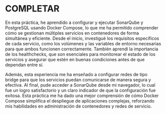 # COMPLETAR  
En esta práctica, he aprendido a configurar y ejecutar SonarQube y PostgreSQL usando Docker Compose, lo que me ha permitido comprender cómo se gestionan múltiples servicios en contenedores de forma simultánea y eficiente. Desde el inicio, investigué los requisitos específicos de cada servicio, como los volúmenes y las variables de entorno necesarias para que ambos funcionen correctamente. También aprendí la importancia de los healthchecks, que son esenciales para monitorear el estado de los servicios y asegurar que estén en buenas condiciones antes de que dependan entre sí.

Además, esta experiencia me ha enseñado a configurar redes de tipo bridge para que los servicios puedan comunicarse de manera segura y efectiva. Al final, pude acceder a SonarQube desde mi navegador, lo cual fue un logro satisfactorio y un claro indicador de que la configuración fue exitosa. Esta práctica me ha dado una mejor comprensión de cómo Docker Compose simplifica el despliegue de aplicaciones complejas, reforzando mis habilidades en administración de contenedores y redes de servicio.
